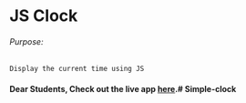 # JS Clock

###### Purpose:
    Display the current time using JS

#### Dear Students, Check out the live app [here](http://203.193.173.125/buildriseshine/javascript/js-clock/).#   S i m p l e - c l o c k  
 